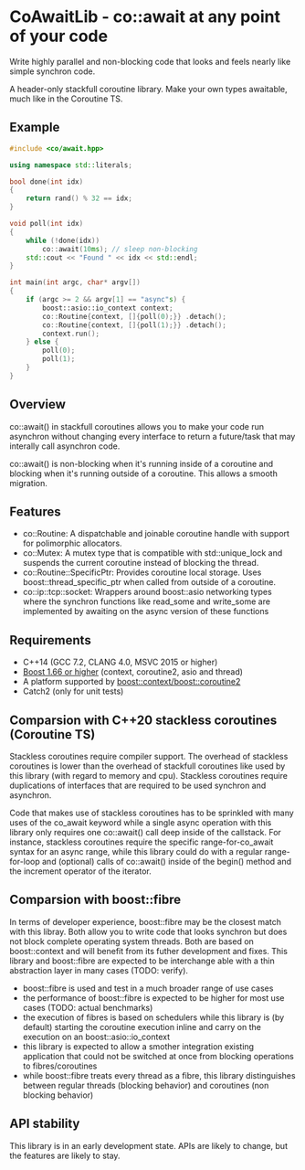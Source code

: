CoAwaitLib - co::await at any point of your code
===

Write highly parallel and non-blocking code that looks and feels nearly like simple synchron code.

A header-only stackfull coroutine library.
Make your own types awaitable, much like in the Coroutine TS. 

## Example

```c++
#include <co/await.hpp>

using namespace std::literals;

bool done(int idx)
{
    return rand() % 32 == idx;
}

void poll(int idx)
{
    while (!done(idx))
        co::await(10ms); // sleep non-blocking
    std::cout << "Found " << idx << std::endl;
}

int main(int argc, char* argv[])
{
    if (argc >= 2 && argv[1] == "async"s) {
        boost::asio::io_context context;
        co::Routine{context, []{poll(0);}} .detach();
        co::Routine{context, []{poll(1);}} .detach();
        context.run();
    } else {
        poll(0);
        poll(1);
    }
}
```

## Overview

co::await() in stackfull coroutines allows you to make your code run asynchron without changing every interface to return a future<T>/task<T> that may interally call asynchron code.

co::await() is non-blocking when it's running inside of a coroutine and blocking when it's running outside of a coroutine. This allows a smooth migration.

## Features

- co::Routine: A dispatchable and joinable coroutine handle with support for polimorphic allocators.
- co::Mutex: A mutex type that is compatible with std::unique_lock and suspends the current coroutine instead of blocking the thread.
- co::Routine::SpecificPtr: Provides coroutine local storage. Uses boost::thread_specific_ptr when called from outside of a coroutine.
- co::ip::tcp::socket: Wrappers around boost::asio networking types where the synchron functions like read_some and write_some are implemented by awaiting on the async version of these functions

## Requirements

- C++14 (GCC 7.2, CLANG 4.0, MSVC 2015 or higher)
- [Boost 1.66 or higher](http://www.boost.org/) (context, coroutine2, asio and thread)
- A platform supported by [boost::context/boost::coroutine2](http://www.boost.org/doc/libs/1_66_0/libs/context/doc/html/context/requirements.html)
- Catch2 (only for unit tests)

## Comparsion with C++20 stackless coroutines (Coroutine TS)

Stackless coroutines require compiler support.
The overhead of stackless coroutines is lower than the overhead of stackfull coroutines like used by this library (with regard to memory and cpu).
Stackless coroutines require duplications of interfaces that are required to be used synchron and asynchron.

Code that makes use of stackless coroutines has to be sprinkled with many uses of the co_await keyword while a single async operation with this library only requires one co::await() call deep inside of the callstack.
For instance, stackless coroutines require the specific range-for-co_await syntax for an async range, while this library could do with a regular range-for-loop and (optional) calls of co::await() inside of the begin() method and the  increment operator of the iterator.

## Comparsion with boost::fibre

In terms of developer experience, boost::fibre may be the closest match with this libray.
Both allow you to write code that looks synchron but does not block complete operating system threads.
Both are based on boost::context and will benefit from its futher development and fixes.
This library and boost::fibre are expected to be interchange able with a thin abstraction layer in many cases (TODO: verify).

- boost::fibre is used and test in a much broader range of use cases
- the performance of boost::fibre is expected to be higher for most use cases (TODO: actual benchmarks)
- the execution of fibres is based on schedulers while this library is (by default) starting the coroutine execution inline and carry on the execution on an boost::asio::io_context
- this library is expected to allow a smother integration existing application that could not be switched at once from blocking operations to fibres/coroutines
- while boost::fibre treats every thread as a fibre, this library distinguishes between regular threads (blocking behavior) and coroutines (non blocking behavior)

## API stability

This library is in an early development state.
APIs are likely to change, but the features are likely to stay.
